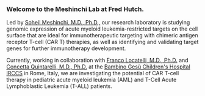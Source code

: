 ### Welcome to the Meshinchi Lab at Fred Hutch. 

Led by [Soheil Meshinchi, M.D., Ph.D.,](https://research.fredhutch.org/meshinchi/en.html) our research laboratory is studying genomic expression of acute myeloid leukemia-restricted targets on the cell surface that are ideal for immunotherapeutic targeting with chimeric antigen receptor T-cell (CAR T) therapies, as well as identifying and validating target genes for further immunotherapy development.

Currently, working in collaboration with [Franco Locatelli, M.D., Ph.D.](https://www.ospedalebambinogesu.it/area-di-ricerca---oncoematologia-94851/) and [Concetta Quintarelli, M.D., Ph.D.](https://www.ospedalebambinogesu.it/terapia-genica-dei-tumori-95043/) at the [Bambino Gesù Children's Hospital IRCCS](https://www.ospedalebambinogesu.it/ricerca/) in Rome, Italy, we are investigating the potential of CAR T-cell therapy in pediatric acute myeloid leukemia (AML) and T-Cell Acute Lymphoblastic Leukemia (T-ALL) patients.

